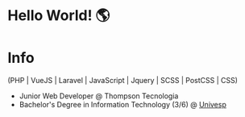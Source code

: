 # Hello World! :earth_americas:

# Info
(PHP | VueJS | Laravel | JavaScript | Jquery | SCSS | PostCSS | CSS)

- Junior Web Developer @ Thompson Tecnologia
- Bachelor's Degree in Information Technology (3/6) @ [Univesp](https://univesp.br/)